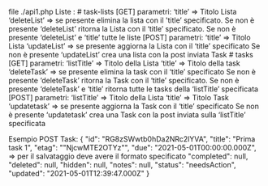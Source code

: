 file ./api1.php
Liste : # task-lists
	[GET] parametri:
		‘title’ => Titolo Lista
		‘deleteList’ => se presente elimina la lista con il 'title’  specificato.
	Se non è presente ‘deleteList’ ritorna la Lista con il ‘title’ specificato.
	Se non è presente ‘deleteList’ e ‘title’ tutte le liste
	[POST] parametri:
		‘title’ => Titolo Lista
		‘updateList’ => se presente aggiorna la Lista con il ‘title’ specificato 
	Se non è presente ‘updateList’ crea una lista con la post inviata 
Task # tasks
	[GET] parametri:
		‘listTitle’ => Titolo della Lista <obbligatori>
		‘title’ => Titolo della task
		‘deleteTask’ => se presente elimina la task con il ‘title’ specificato
	Se non è presente ‘deleteTask’ ritorna la Task  con il ‘title’ specificato.
	Se non è presente ‘deleteTask’ e ‘title’ ritorna tutte le tasks della ‘listTitle’ specificata
	[POST] parametri:
		‘listTitle’ => Titolo della Lista <obbligatori>
		‘title’ => Titolo Task
		‘updatetask’ => se presente aggiorna la Task con il ‘title’ specificato 
	Se non è presente ‘updatetask’ crea una Task con la post inviata sulla ‘listTitle’ specificata

Esempio POST Task:
{
  "id": "RG8zSWwtb0hDa2NRc2lYVA",
  "title": "Prima task 1",
  "etag": "\"NjcwMTE2OTYz\"",
  "due": "2021-05-01T00:00:00.000Z", => per il salvataggio deve avere il formato specificato
  "completed": null,
  "deleted": null,
  "hidden": null,
  "notes": null,
  "status": "needsAction",
  "updated": "2021-05-01T12:39:47.000Z"
}

